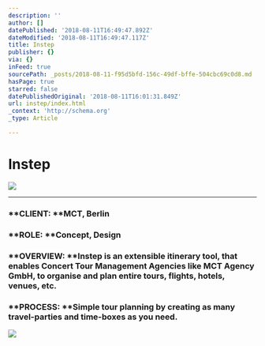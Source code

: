 ```yaml
---
description: ''
author: []
datePublished: '2018-08-11T16:49:47.892Z'
dateModified: '2018-08-11T16:49:47.117Z'
title: Instep
publisher: {}
via: {}
inFeed: true
sourcePath: _posts/2018-08-11-f95d5bfd-156c-49df-bffe-504cbc69c0d8.md
hasPage: true
starred: false
datePublishedOriginal: '2018-08-11T16:01:31.849Z'
url: instep/index.html
_context: 'http://schema.org'
_type: Article

---
```

# Instep
![](https://the-grid-user-content.s3-us-west-2.amazonaws.com/bb6a8ac4-beea-45f1-bf77-c56b01f50e0d.jpg)

---

### **CLIENT: **MCT, Berlin

### **ROLE: **Concept, Design

### **OVERVIEW: **Instep is an extensible itinerary tool, that enables Concert Tour Management Agencies like MCT Agency GmbH, to organise and plan entire tours, flights, hotels, venues, etc.

### **PROCESS: **Simple tour planning by creating as many travel-parties and time-boxes as you need.
![](https://imgflo.herokuapp.com/graph/2b2431f8e7ba7b0/4049df4cd7b79684fef850ed9e9f5670/croprotate.png?cropheight=13026&cropwidth=1018&degrees=0&input=https%3A%2F%2Fthe-grid-user-content.s3-us-west-2.amazonaws.com%2Fed18c936-25ef-495c-9721-164a7d0b9278.png&x=0&y=0)